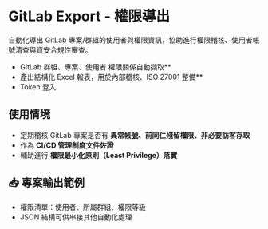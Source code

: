 #  GitLab Export - 權限導出

自動化導出 GitLab 專案/群組的使用者與權限資訊，協助進行權限稽核、使用者帳號清查與資安合規性審查。

- GitLab 群組、專案、使用者 權限關係自動擷取**
- 產出結構化 Excel 報表，用於內部稽核、ISO 27001 整備**
- Token 登入


## 使用情境

- 定期稽核 GitLab 專案是否有 **異常帳號、前同仁殘留權限、非必要訪客存取**
- 作為 **CI/CD 管理制度文件佐證**
- 輔助進行 **權限最小化原則（Least Privilege）落實**

## 📥 專案輸出範例

- 權限清單：使用者、所屬群組、權限等級
- JSON 結構可供串接其他自動化處理

